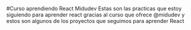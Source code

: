 #Curso aprendiendo React Midudev
Estas son las practicas que estoy siguiendo para aprender react gracias al curso que ofrece @midudev
y estos son algunos de los proyectos que seguimos para aprender React
